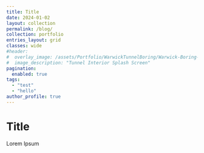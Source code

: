 ```yaml
---
title: Title
date: 2024-01-02
layout: collection
permalink: /blog/
collection: portfolio
entries_layout: grid
classes: wide
#header:
#  overlay_image: /assets/Portfolio/WarwickTunnelBoring/Warwick-Boring-Splash.jpg
#  image_description: "Tunnel Interior Splash Screen"
pagination: 
  enabled: true
tags:
  - "test"
  - "hello"
author_profile: true
---
```

# Title

Lorem Ipsum